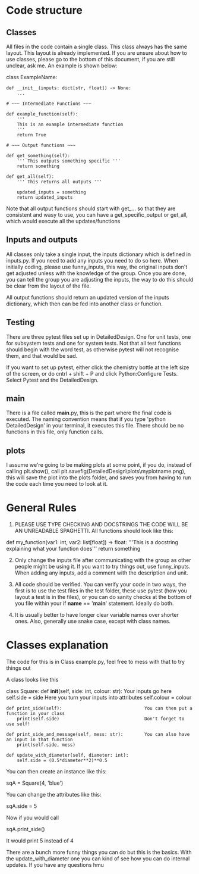 # Code structure

## Classes

All files in the code contain a single class. This class always has the same layout. This layout is already implemented. If you are unsure about how to use classes, please go to the bottom of this document, if you are still unclear, ask me. An example is shown below:

class ExampleName:

    def __init__(inputs: dict[str, float]) -> None:
        ...

    # ~~~ Intermediate Functions ~~~

    def example_function(self):
        '''
        This is an example intermediate function
        '''
        return True

    # ~~~ Output functions ~~~ 

    def get_something(self):
        ''' This outputs something specific '''
        return something

    def get_all(self):
        ''' This returns all outputs '''

        updated_inputs = something
        return updated_inputs

Note that all output functions should start with get_... so that they are consistent and wasy to use, you can have a get_specific_output or get_all, which would execute all the updates/functions

## Inputs and outputs

All classes only take a single input, the inputs dictionary which is defined in inputs.py. If you need to add any inputs you need to do so here. When initially coding, please use funny_inputs, this way, the original inputs don't get adjusted unless with the knowledge of the group. Once you are done, you can tell the group you are adjusting the inputs, the way to do this should be clear from the layout of the file. 

All output functions should return an updated version of the inputs dictionary, which then can be fed into another class or function. 

## Testing
There are three pytest files set up in DetailedDesign. One for unit tests, one for subsystem tests and one for system tests. Not that all test functions should begin with the word test, as otherwise pytest will not recognise them, and that would be sad.

If you want to set up pytest, either click the chemistry bottle at the left size of the screen, or do cntrl + shift + P and click Python:Configure Tests. Select Pytest and the DetailedDesign.

## __main__
There is a file called __main__.py, this is the part where the final code is executed. The naming convention means that if you type 'python DetailedDesign' in your terminal, it executes this file. There should be no functions in this file, only function calls.

## plots
I assume we're going to be making plots at some point, if you do, instead of calling plt.show(), call plt.savefig(DetailedDesign\plots\myplotname.png), this will save the plot into the plots folder, and saves you from having to run the code each time you need to look at it.

# General Rules

1. PLEASE USE TYPE CHECKING AND DOCSTRINGS THE CODE WILL BE AN UNREADABLE SPAGHETTI. All functions should look like this:

def my_function(var1: int, var2: list[float]) -> float:
    '''This is a docstring explaining what your function does'''
    return something

2. Only change the inputs file after communicating with the group as other people might be using it. If you want to try things out, use funny_inputs. When adding any inputs, add a comment with the description and unit. 

3. All code should be verified. You can verify your code in two ways, the first is to use the test files in the test folder, these use pytest (how you layout a test is in the files), or you can do sanity checks at the bottom of you file within your if __name__ == '__main__' statement. Ideally do both. 

4. It is usually better to have longer clear variable names over shorter ones. Also, generally use snake case, except with class names. 

# Classes explanation

The code for this is in Class example.py, feel free to mess with that to try things out

A class looks like this

class Square:
    def __init__(self, side: int, colour: str):         Your inputs go here
        self.side = side                                Here you turn your inputs into attributes
        self.colour = colour

    def print_side(self):                               You can then put a function in your class
        print(self.side)                                Don't forget to use self!

    def print_side_and_message(self, mess: str):        You can also have an input in that function
        print(self.side, mess)

    def update_with_diameter(self, diameter: int):
        self.side = (0.5*diameter**2)**0.5

You can then create an instance like this:

sqA = Square(4, 'blue')

You can change the attributes like this:

sqA.side = 5

Now if you would call

sqA.print_side()

It would print 5 instead of 4

There are a bunch more funny things you can do but this is the basics. With the update_with_diameter one you can kind of see how you can do internal updates. If you have any questions hmu






